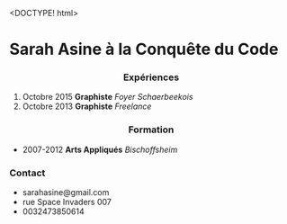 <DOCTYPE! html>
<html lang="fr">
<head 
    style = "text-align:center;">
<meta charset="utf-8"> 
		<link type="text/css" rel="stylesheet" href="stylesheet.css"/>
		<title>Mon CV en ligne</title>
      <h1>Sarah Asine à la Conquête du Code</h1>
  </head>
      <body>
        <h3 style = "text-align:center;">Expériences</h2>
          <ol>
             <li>Octobre 2015 <strong>Graphiste</strong> <em>Foyer Schaerbeekois</em></li>
             <li>Octobre 2013 <strong>Graphiste</strong> <em> Freelance</em></li>
          </ol>
        <h3 style = "text-align:center;">Formation</h2>
          <ul>
             <li>2007-2012 <strong>Arts Appliqués</strong> <em>Bischoffsheim</em></li>
          </ul>
         <footer> <h3> Contact </h3>
          <ul>
            <li> sarahasine@gmail.com </li>
            <li> rue Space Invaders 007 </li>
            <li> 0032473850614 </li>
          </ul>
        </footer>
      </body>
      
</html>

